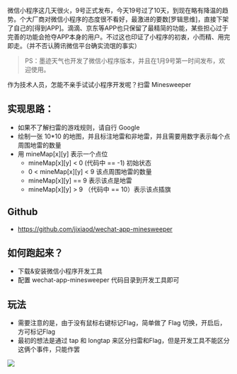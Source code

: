 微信小程序这几天很火，9号正式发布，今天19号过了10天，到现在略有降温的趋势。个大厂商对微信小程序的态度很不看好，最激进的要数[罗辑思维]，直接下架了自己的[得到APP]。滴滴、京东等APP也只保留了最精简的功能，某些担心过于完善的功能会抢夺APP本身的用户。不过这也印证了小程序的初衷，小而精、用完即走。（并不否认腾讯微信平台确实流氓的事实）

>PS：墨迹天气也开发了微信小程序版本，并且在1月9号第一时间发布，欢迎使用。

作为技术人员，怎能不亲手试试小程序开发呢？扫雷 Minesweeper

## 实现思路：

* 如果不了解扫雷的游戏规则，请自行 Google
* 绘制一张 10*10 的地图，并且标注地雷和非地雷，并且需要用数字表示每个点周围地雷的数量
* 用 mineMap[x][y] 表示一个点位
    * mineMap[x][y] < 0 (代码中 == -1) 初始状态
    * 0 < mineMap[x][y] < 9 该点周围地雷的数量
    * mineMap[x][y] == 9 表示该点是地雷
    * mineMap[x][y] > 9 （代码中 == 10）表示该点插旗

## Github 
* https://github.com/jixiaod/wechat-app-minesweeper

## 如何跑起来？
* 下载&安装微信小程序开发工具 
* 配置 wechat-app-minesweeper 代码目录到开发工具即可

## 玩法
* 需要注意的是，由于没有鼠标右键标记Flag，简单做了 Flag 切换，开启后，方可标记Flag
* 最初的想法是通过 tap 和 longtap 来区分扫雷和Flag，但是开发工具不能区分这俩个事件，只能作罢

![](http://blog.100dos.com/images/wechat-minesweeper.jpeg)


